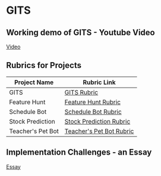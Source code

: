 # GITS

## Working demo of GITS - Youtube Video

[Video](https://www.youtube.com/watch?v=u9UkXMBHkmo&ab_channel=SamiMK)

## Rubrics for Projects

| **Project Name**  | **Rubric Link**                                                                                      |
| ----------------- | ---------------------------------------------------------------------------------------------------- |
| GITS              | [GITS Rubric](https://github.com/mksami22/Project-1/blob/main/Rubric/GITS.md)                        |
| Feature Hunt      | [Feature Hunt Rubric](https://github.com/mksami22/Project-1/blob/main/Rubric/FeatureHunt.md)         |
| Schedule Bot      | [Schedule Bot Rubric](https://github.com/mksami22/Project-1/blob/main/Rubric/ScheduleBot.md)         |
| Stock Prediction  | [Stock Prediction Rubric](https://github.com/mksami22/Project-1/blob/main/Rubric/StockPrediction.md) |
| Teacher's Pet Bot | [Teacher's Pet Bot Rubric](https://github.com/mksami22/Project-1/blob/main/Rubric/TeachersPetBot.md) |

## Implementation Challenges - an Essay

[Essay](https://github.com/mksami22/Project-1/blob/main/Essay.md)
